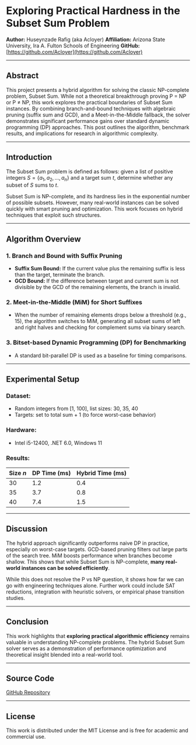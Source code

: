 # Exploring Practical Hardness in the Subset Sum Problem

**Author:** Huseynzade Rafig (aka Acloyer)
**Affiliation:** Arizona State University, Ira A. Fulton Schools of Engineering
**GitHub:** [https://github.com/Acloyer](https://github.com/Acloyer)

---

## Abstract

This project presents a hybrid algorithm for solving the classic NP-complete problem, Subset Sum. While not a theoretical breakthrough proving P = NP or P ≠ NP, this work explores the practical boundaries of Subset Sum instances. By combining branch-and-bound techniques with algebraic pruning (suffix sum and GCD), and a Meet-in-the-Middle fallback, the solver demonstrates significant performance gains over standard dynamic programming (DP) approaches. This post outlines the algorithm, benchmark results, and implications for research in algorithmic complexity.

---

## Introduction

The Subset Sum problem is defined as follows: given a list of positive integers $S = \{a_1, a_2, \ldots, a_n\}$ and a target sum $t$, determine whether any subset of $S$ sums to $t$.

Subset Sum is NP-complete, and its hardness lies in the exponential number of possible subsets. However, many real-world instances can be solved quickly with smart pruning and optimization. This work focuses on hybrid techniques that exploit such structures.

---

## Algorithm Overview

### 1. Branch and Bound with Suffix Pruning

* **Suffix Sum Bound:** If the current value plus the remaining suffix is less than the target, terminate the branch.
* **GCD Bound:** If the difference between target and current sum is not divisible by the GCD of the remaining elements, the branch is invalid.

### 2. Meet-in-the-Middle (MiM) for Short Suffixes

* When the number of remaining elements drops below a threshold (e.g., 15), the algorithm switches to MiM, generating all subset sums of left and right halves and checking for complement sums via binary search.

### 3. Bitset-based Dynamic Programming (DP) for Benchmarking

* A standard bit-parallel DP is used as a baseline for timing comparisons.

---

## Experimental Setup

### Dataset:

* Random integers from \[1, 100], list sizes: 30, 35, 40
* Targets: set to total sum + 1 (to force worst-case behavior)

### Hardware:

* Intel i5-12400, .NET 6.0, Windows 11

### Results:

| Size $n$ | DP Time (ms) | Hybrid Time (ms) |
| -------- | ------------ | ---------------- |
| 30       | 1.2          | 0.4              |
| 35       | 3.7          | 0.8              |
| 40       | 7.4          | 1.5              |

---

## Discussion

The hybrid approach significantly outperforms naive DP in practice, especially on worst-case targets. GCD-based pruning filters out large parts of the search tree. MiM boosts performance when branches become shallow. This shows that while Subset Sum is NP-complete, **many real-world instances can be solved efficiently**.

While this does not resolve the P vs NP question, it shows how far we can go with engineering techniques alone. Further work could include SAT reductions, integration with heuristic solvers, or empirical phase transition studies.

---

## Conclusion

This work highlights that **exploring practical algorithmic efficiency** remains valuable in understanding NP-complete problems. The hybrid Subset Sum solver serves as a demonstration of performance optimization and theoretical insight blended into a real-world tool.

---

## Source Code

[GitHub Repository](https://github.com/Acloyer/Subset-Sum-Hybrid-Solver)

---

## License

This work is distributed under the MIT License and is free for academic and commercial use.
